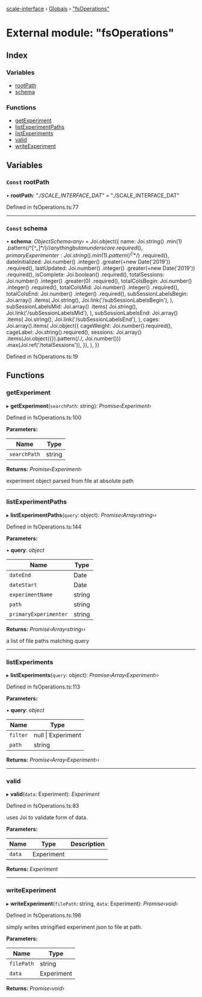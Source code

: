 [scale-interface](../README.md) › [Globals](../globals.md) › ["fsOperations"](_fsoperations_.md)

# External module: "fsOperations"

## Index

### Variables

* [rootPath](_fsoperations_.md#const-rootpath)
* [schema](_fsoperations_.md#const-schema)

### Functions

* [getExperiment](_fsoperations_.md#getexperiment)
* [listExperimentPaths](_fsoperations_.md#listexperimentpaths)
* [listExperiments](_fsoperations_.md#listexperiments)
* [valid](_fsoperations_.md#valid)
* [writeExperiment](_fsoperations_.md#writeexperiment)

## Variables

### `Const` rootPath

• **rootPath**: *"./SCALE_INTERFACE_DAT"* = "./SCALE_INTERFACE_DAT"

Defined in fsOperations.ts:77

___

### `Const` schema

• **schema**: *ObjectSchema‹any›* = Joi.object({
  name: Joi.string()
    .min(1)
    .pattern(/^[^_]*$/) // anything but an underscore
    .required(),
  primaryExperimenter: Joi.string()
    .min(1)
    .pattern(/^[^_]*$/)
    .required(),
  dateInitialized: Joi.number()
    .integer()
    .greater(+new Date('2019'))
    .required(),
  lastUpdated: Joi.number()
    .integer()
    .greater(+new Date('2019'))
    .required(),
  isComplete: Joi.boolean()
    .required(),
  totalSessions: Joi.number()
    .integer()
    .greater(0)
    .required(),
  totalColsBegin: Joi.number()
    .integer()
    .required(),
  totalColsMid: Joi.number()
    .integer()
    .required(),
  totalColsEnd: Joi.number()
    .integer()
    .required(),
  subSessionLabelsBegin: Joi.array()
    .items(
      Joi.string(),
      Joi.link('/subSessionLabelsBegin'),
    ),
  subSessionLabelsMid: Joi.array()
    .items(
      Joi.string(),
      Joi.link('/subSessionLabelsMid'),
    ),
  subSessionLabelsEnd: Joi.array()
    .items(
      Joi.string(),
      Joi.link('/subSessionLabelsEnd'),
    ),
  cages: Joi.array().items(
    Joi.object({
      cageWeight: Joi.number().required(),
      cageLabel: Joi.string().required(),
      sessions: Joi.array()
        .items(Joi.object({}).pattern(/./, Joi.number()))
        .max(Joi.ref('/totalSessions')),
    }),
  ),
})

Defined in fsOperations.ts:19

## Functions

###  getExperiment

▸ **getExperiment**(`searchPath`: string): *Promise‹Experiment›*

Defined in fsOperations.ts:100

**Parameters:**

Name | Type |
------ | ------ |
`searchPath` | string |

**Returns:** *Promise‹Experiment›*

experiment object parsed from file at absolute path

___

###  listExperimentPaths

▸ **listExperimentPaths**(`query`: object): *Promise‹Array‹string››*

Defined in fsOperations.ts:144

**Parameters:**

▪ **query**: *object*

Name | Type |
------ | ------ |
`dateEnd` | Date |
`dateStart` | Date |
`experimentName` | string |
`path` | string |
`primaryExperimenter` | string |

**Returns:** *Promise‹Array‹string››*

a list of file paths matching query

___

###  listExperiments

▸ **listExperiments**(`query`: object): *Promise‹Array‹Experiment››*

Defined in fsOperations.ts:113

**Parameters:**

▪ **query**: *object*

Name | Type |
------ | ------ |
`filter` | null &#124; Experiment |
`path` | string |

**Returns:** *Promise‹Array‹Experiment››*

___

###  valid

▸ **valid**(`data`: Experiment): *Experiment*

Defined in fsOperations.ts:83

uses Joi to validate form of data.

**Parameters:**

Name | Type | Description |
------ | ------ | ------ |
`data` | Experiment |   |

**Returns:** *Experiment*

___

###  writeExperiment

▸ **writeExperiment**(`filePath`: string, `data`: Experiment): *Promise‹void›*

Defined in fsOperations.ts:196

simply writes stringified experiment json to file at path.

**Parameters:**

Name | Type |
------ | ------ |
`filePath` | string |
`data` | Experiment |

**Returns:** *Promise‹void›*
